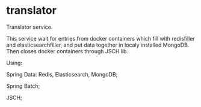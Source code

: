 # translator
Translator service. 

This service wait for entries from docker containers which fill with redisfiller and elasticsearchfiller, and put data together in localy installed MongoDB. Then closes docker containers through JSCH lib.


Using: 

Spring Data: Redis, Elasticsearch, MongoDB; 

Spring Batch;

JSCH;


